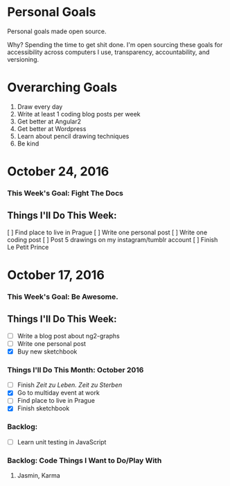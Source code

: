 Personal Goals
==============

Personal goals made open source.

Why? Spending the time to get shit done. I'm open sourcing these goals for accessibility across computers I use, transparency, accountability, and versioning.

# Overarching Goals
1. Draw every day
2. Write at least 1 coding blog posts per week
3. Get better at Angular2
4. Get better at Wordpress
5. Learn about pencil drawing techniques
6. Be kind

# October 24, 2016

### This Week's Goal: Fight The Docs

## Things I'll Do This Week:
[ ] Find place to live in Prague
[ ] Write one personal post
[ ] Write one coding post
[ ] Post 5 drawings on my instagram/tumblr account
[ ] Finish Le Petit Prince

# October 17, 2016

### This Week's Goal: Be Awesome.

## Things I'll Do This Week:
- [ ] Write a blog post about ng2-graphs
- [ ] Write one personal post
- [x] Buy new sketchbook

### Things I'll Do This Month: October 2016
- [ ] Finish *Zeit zu Leben. Zeit zu Sterben*
- [x] Go to multiday event at work
- [ ] Find place to live in Prague
- [x] Finish sketchbook

### Backlog:
- [ ] Learn unit testing in JavaScript

### Backlog: Code Things I Want to Do/Play With
1. Jasmin, Karma

